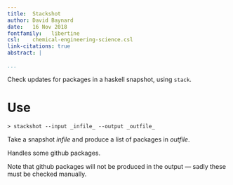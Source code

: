 ```yaml
---
title:  Stackshot  
author: David Baynard  
date:   16 Nov 2018  
fontfamily:   libertine
csl:    chemical-engineering-science.csl
link-citations: true
abstract: |  
    
...
```


Check updates for packages in a haskell snapshot, using `stack`.

# Use

    > stackshot --input _infile_ --output _outfile_

Take a snapshot _infile_ and produce a list of packages in _outfile_.

Handles some github packages.

Note that github packages will not be produced in the output — sadly these must be checked manually.
